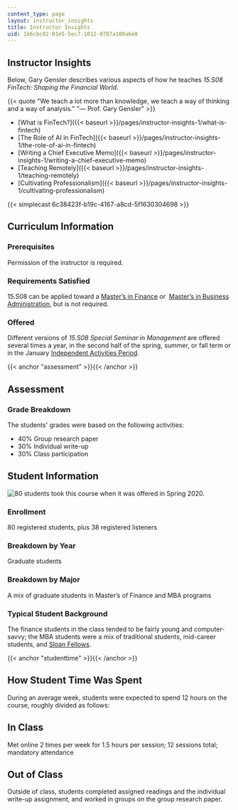 ```yaml
---
content_type: page
layout: instructor_insights
title: Instructor Insights
uid: 1b6cbc82-01e5-5ec7-1012-0787a100a6e8
---
```


Instructor Insights
-------------------

Below, Gary Gensler describes various aspects of how he teaches _15.S08 FinTech: Shaping the Financial World_.

{{< quote "We teach a lot more than knowledge, we teach a way of thinking and a way of analysis." "— Prof. Gary Gensler" >}}

*   [What is FinTech?]({{< baseurl >}}/pages/instructor-insights-1/what-is-fintech)
*   [The Role of AI in FinTech]({{< baseurl >}}/pages/instructor-insights-1/the-role-of-ai-in-fintech)
*   [Writing a Chief Executive Memo]({{< baseurl >}}/pages/instructor-insights-1/writing-a-chief-executive-memo)
*   [Teaching Remotely]({{< baseurl >}}/pages/instructor-insights-1/teaching-remotely)
*   [Cultivating Professionalism]({{< baseurl >}}/pages/instructor-insights-1/cultivating-professionalism)

{{< simplecast 6c38423f-b19c-4167-a8cd-5f1630304698 >}}

Curriculum Information
----------------------

### Prerequisites

Permission of the instructor is required.

### Requirements Satisfied

15.S08 can be applied toward a [Master’s in Finance](https://mitsloan.mit.edu/mfin) or  [Master’s in Business Administration](https://mitsloan.mit.edu/mba/academics/mba-curriculum), but is not required.

### Offered

Different versions of _15.S08 Special Seminar in Management_ are offered several times a year, in the second half of the spring, summer, or fall term or in the January [Independent Activities Period](https://web.mit.edu/iap/).

{{< anchor "assessment" >}}{{< /anchor >}}

Assessment
----------

### Grade Breakdown

The students' grades were based on the following activities:

- 40% Group research paper
- 30% Individual write-up
- 30% Class participation

Student Information
-------------------

![80 students took this course when it was offered in Spring 2020.](BASEURL_PLACEHOLDER/resources/80)

### Enrollment

80 registered students, plus 38 registered listeners

### Breakdown by Year

Graduate students

### Breakdown by Major

A mix of graduate students in Master’s of Finance and MBA programs

### Typical Student Background

The finance students in the class tended to be fairly young and computer-savvy; the MBA students were a mix of traditional students, mid-career students, and [Sloan Fellows](https://mitsloan.mit.edu/mit-sloan-fellows-mba).

{{< anchor "studenttime" >}}{{< /anchor >}}

How Student Time Was Spent
--------------------------

During an average week, students were expected to spend 12 hours on the course, roughly divided as follows:

In Class
--------

Met online 2 times per week for 1.5 hours per session; 12 sessions total; mandatory attendance

Out of Class
------------

Outside of class, students completed assigned readings and the individual write-up assignment, and worked in groups on the group research paper.